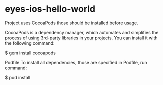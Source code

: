 # eyes-ios-hello-world

Project uses CocoaPods those should be installed before usage.

CocoaPods is a dependency manager, which automates and simplifies the process of using 3rd-party libraries in your projects.  You can install it with the following command:

$ gem install cocoapods


Podfile
To install all dependencies, those are specified in Podfile, run command:

$ pod install
